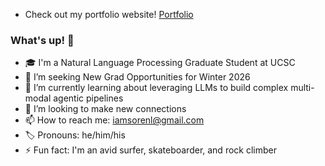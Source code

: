 - Check out my portfolio website! [Portfolio](https://www.larsensoren.com)

### What's up! 🤙

- 🎓 I'm a Natural Language Processing Graduate Student at UCSC
- 🔭 I’m seeking New Grad Opportunities for Winter 2026
- 🌱 I’m currently learning about leveraging LLMs to build complex multi-modal agentic pipelines
- 🤝 I’m looking to make new connections
- 📫 How to reach me: iamsorenl@gmail.com
- 🏷️ Pronouns: he/him/his
- ⚡ Fun fact: I'm an avid surfer, skateboarder, and rock climber


<!--
**iamsorenl/iamsorenl** is a ✨ _special_ ✨ repository because its `README.md` (this file) appears on your GitHub profile.

Here are some ideas to get you started:

- 🔭 I’m currently working on ...
- 🌱 I’m currently learning ...
- 👯 I’m looking to collaborate on ...
- 🤔 I’m looking for help with ...
- 💬 Ask me about ...
- 📫 How to reach me: ...
- 😄 Pronouns: ...
- ⚡ Fun fact: ...
-->
